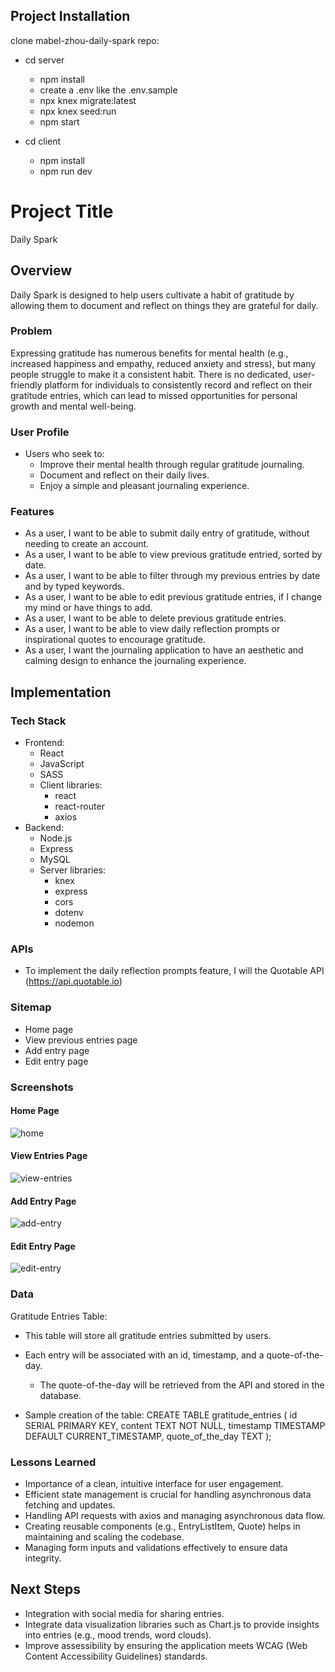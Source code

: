 ## Project Installation
clone mabel-zhou-daily-spark repo:
- cd server
  - npm install
  - create a .env like the .env.sample 
  - npx knex migrate:latest
  - npx knex seed:run
  - npm start

- cd client
  - npm install
  - npm run dev

# Project Title

Daily Spark

## Overview

Daily Spark is designed to help users cultivate a habit of gratitude by allowing them to document and reflect on things they are grateful for daily.

### Problem

Expressing gratitude has numerous benefits for mental health (e.g., increased happiness and empathy, reduced anxiety and stress), but many people struggle to make it a consistent habit. There is no dedicated, user-friendly platform for individuals to consistently record and reflect on their gratitude entries, which can lead to missed opportunities for personal growth and mental well-being.

### User Profile

- Users who seek to:
  - Improve their mental health through regular gratitude journaling.
  - Document and reflect on their daily lives.
  - Enjoy a simple and pleasant journaling experience.

### Features

- As a user, I want to be able to submit daily entry of gratitude, without needing to create an account.
- As a user, I want to be able to view previous gratitude entried, sorted by date.
- As a user, I want to be able to filter through my previous entries by date and by typed keywords.
- As a user, I want to be able to edit previous gratitude entries, if I change my mind or have things to add.
- As a user, I want to be able to delete previous gratitude entries.
- As a user, I want to be able to view daily reflection prompts or inspirational quotes to encourage gratitude.
- As a user, I want the journaling application to have an aesthetic and calming design to enhance the journaling experience.

## Implementation

### Tech Stack

- Frontend:
  - React
  - JavaScript
  - SASS
  - Client libraries:
    - react
    - react-router
    - axios
- Backend:
  - Node.js
  - Express
  - MySQL
  - Server libraries:
    - knex
    - express
    - cors
    - dotenv
    - nodemon

### APIs

- To implement the daily reflection prompts feature, I will the Quotable API (https://api.quotable.io)

### Sitemap

- Home page
- View previous entries page
- Add entry page
- Edit entry page

### Screenshots

#### Home Page

![home](https://github.com/LuckyMabel/mabel-zhou-daily-spark/assets/164692455/ce6ccea1-1639-41e8-a29e-98c5f9ef077d)

#### View Entries Page

![view-entries](https://github.com/LuckyMabel/mabel-zhou-daily-spark/assets/164692455/dcae3f04-a6c4-4018-afa6-58193c54498c)

#### Add Entry Page

![add-entry](https://github.com/LuckyMabel/mabel-zhou-daily-spark/assets/164692455/6ffe8fb9-e32f-464e-8c01-c7546a8b398e)

#### Edit Entry Page

![edit-entry](https://github.com/LuckyMabel/mabel-zhou-daily-spark/assets/164692455/885dab0f-9e4d-488b-821d-a9356ac99ff0)

### Data

Gratitude Entries Table:

- This table will store all gratitude entries submitted by users.
- Each entry will be associated with an id, timestamp, and a quote-of-the-day.

  - The quote-of-the-day will be retrieved from the API and stored in the database.

- Sample creation of the table:
  CREATE TABLE gratitude_entries (
  id SERIAL PRIMARY KEY,
  content TEXT NOT NULL,
  timestamp TIMESTAMP DEFAULT CURRENT_TIMESTAMP,
  quote_of_the_day TEXT
  );

### Lessons Learned
- Importance of a clean, intuitive interface for user engagement.
- Efficient state management is crucial for handling asynchronous data fetching and updates.
- Handling API requests with axios and managing asynchronous data flow.
- Creating reusable components (e.g., EntryListItem, Quote) helps in maintaining and scaling the codebase.
- Managing form inputs and validations effectively to ensure data integrity.

## Next Steps

- Integration with social media for sharing entries.
- Integrate data visualization libraries such as Chart.js to provide insights into entries (e.g., mood trends, word clouds).
- Improve assessibility by ensuring the application meets WCAG (Web Content Accessibility Guidelines) standards.

